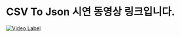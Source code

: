 # CSV To Json 시연 동영상 링크입니다.
[![Video Label](http://img.youtube.com/vi/DO4zxFyooro/0.jpg)](https://youtu.be/DO4zxFyooro) 
